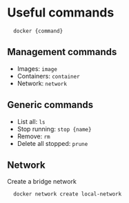 # Useful commands

```
  docker {command}
```

## Management commands

- Images: `image`
- Containers: `container`
- Network: `network`

## Generic commands

- List all: `ls`
- Stop running: `stop {name}`
- Remove: `rm`
- Delete all stopped: `prune`

## Network

Create a bridge network

```
  docker network create local-network
```
